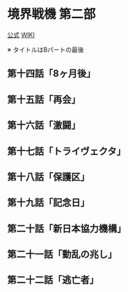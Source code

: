 # 境界戦機 第二部

[公式](https://www.kyoukai-senki.net/) 
[WIKI](https://ja.wikipedia.org/wiki/%E5%A2%83%E7%95%8C%E6%88%A6%E6%A9%9F) 

※ タイトルはBパートの最後

## 第十四話「8ヶ月後」

## 第十五話「再会」

## 第十六話「激闘」

## 第十七話「トライヴェクタ」

## 第十八話「保護区」

## 第十九話「記念日」

## 第二十話「新日本協力機構」

## 第二十一話「動乱の兆し」

## 第二十二話「逃亡者」
